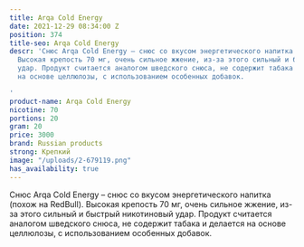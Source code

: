 ```yaml
---
title: Arqa Cold Energy
date: 2021-12-29 08:34:00 Z
position: 374
title-seo: Arqa Cold Energy
descr: 'Снюс Arqa Cold Energy – снюс со вкусом энергетического напитка (похож на RedBull).
  Высокая крепость 70 мг, очень сильное жжение, из-за этого сильный и быстрый никотиновый
  удар. Продукт считается аналогом шведского снюса, не содержит табака и делается
  на основе целлюлозы, с использованием особенных добавок.

'
product-name: Arqa Cold Energy
nicotine: 70
portions: 20
gram: 20
price: 3000
brand: Russian products
strong: Крепкий
image: "/uploads/2-679119.png"
has_availability: true
---
```


Снюс Arqa Cold Energy – снюс со вкусом энергетического напитка (похож на RedBull). Высокая крепость 70 мг, очень сильное жжение, из-за этого сильный и быстрый никотиновый удар. Продукт считается аналогом шведского снюса, не содержит табака и делается на основе целлюлозы, с использованием особенных добавок.
